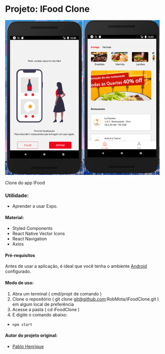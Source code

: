 # Projeto: IFood Clone

![](./ifoodClone.png)

Clone do app IFood

### Utilidade:

- Aprender a usar Expo.

#### Material:

- Styled Components
- React Native Vector Icons
- React Navigation
- Axios

#### Pré-requisitos

Antes de usar a aplicação, é ideal que você tenha o ambiente [Android](https://reactnative.dev/docs/environment-setup) configurado.

#### Modo de uso:

1. Abra um terminal ( cmd/propt de comando )
2. Clone o repositório ( git clone git@github.com:RobMota/iFoodClone.git ) em algum local de preferência
3. Acesse a pasta ( cd iFoodClone )
4. E digite o comando abaixo:

- `npm start`

#### Autor do projeto original:

- [Pablo Henrique](https://github.com/pablohdev)
